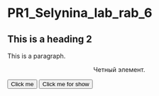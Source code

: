 # PR1_Selynina_lab_rab_6
<html>
<head>
<script src="http://code.jquery.com/jquery-latest.js">
</script>
<script>
$(document).ready(function () 
{
$("#but1").click(function () 
{
$( '#href').hide();
});
$("#but2").click(function () 
{ 
$('#href').show();

});
});
</script>
</head>

<body>
<h2>This is a heading 2</h2>
<p>This is a paragraph.</p>
<p id="href" align="center">Четный элемент.</p>

<button id="but1">Click me</button>
<button id="but2">Click me for show</button>
</body>

</html>
